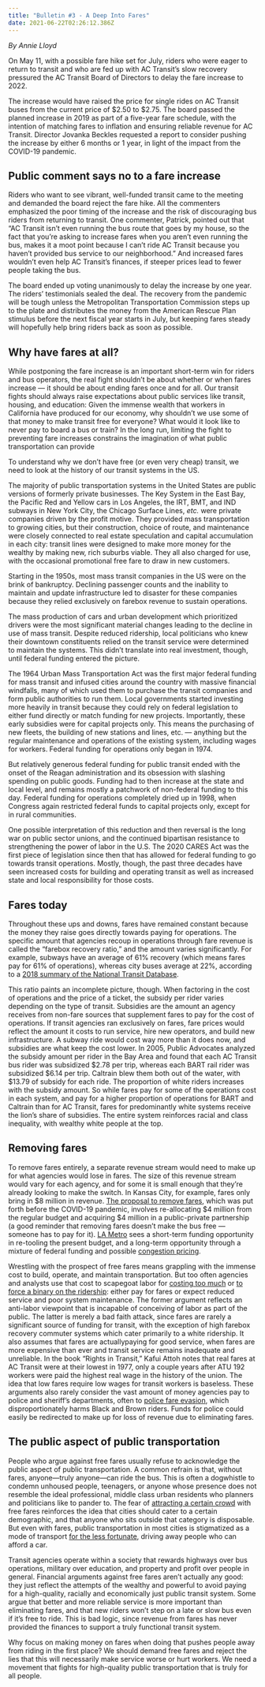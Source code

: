 ```yaml
---
title: "Bulletin #3 - A Deep Into Fares"
date: 2021-06-22T02:26:12.386Z
---
```

<!--StartFragment-->

*By Annie Lloyd*

On May 11, with a possible fare hike set for July, riders who were eager to return to transit and who are fed up with AC Transit’s slow recovery pressured the AC Transit Board of Directors to delay the fare increase to 2022.

The increase would have raised the price for single rides on AC Transit buses from the current price of $2.50 to $2.75. The board passed the planned increase in 2019 as part of a five-year fare schedule, with the intention of matching fares to inflation and ensuring reliable revenue for AC Transit. Director Jovanka Beckles requested a report to consider pushing the increase by either 6 months or 1 year, in light of the impact from the COVID-19 pandemic.

## **Public comment says no to a fare increase**

Riders who want to see vibrant, well-funded transit came to the meeting and demanded the board reject the fare hike. All the commenters emphasized the poor timing of the increase and the risk of discouraging bus riders from returning to transit. One commenter, Patrick, pointed out that “AC Transit isn’t even running the bus route that goes by my house, so the fact that you’re asking to increase fares when you aren’t even running the bus, makes it a moot point because I can’t ride AC Transit because you haven’t provided bus service to our neighborhood.” And increased fares wouldn’t even help AC Transit’s finances, if steeper prices lead to fewer people taking the bus.

The board ended up voting unanimously to delay the increase by one year. The riders’ testimonials sealed the deal. The recovery from the pandemic will be tough unless the Metropolitan Transportation Commission steps up to the plate and distributes the money from the American Rescue Plan stimulus before the next fiscal year starts in July, but keeping fares steady will hopefully help bring riders back as soon as possible.

## **Why have fares at all?**

While postponing the fare increase is an important short-term win for riders and bus operators, the real fight shouldn’t be about whether or when fares increase — it should be about ending fares once and for all. Our transit fights should always raise expectations about public services like transit, housing, and education: Given the immense wealth that workers in California have produced for our economy, why shouldn’t we use some of that money to make transit free for everyone? What would it look like to never pay to board a bus or train? In the long run, limiting the fight to preventing fare increases constrains the imagination of what public transportation can provide

To understand why we don’t have free (or even very cheap) transit, we need to look at the history of our transit systems in the US. 

The majority of public transportation systems in the United States are public versions of formerly private businesses. The Key System in the East Bay, the Pacific Red and Yellow cars in Los Angeles, the IRT, BMT, and IND subways in New York City, the Chicago Surface Lines, *etc.* were private companies driven by the profit motive. They provided mass transportation to growing cities, but their construction, choice of route, and maintenance were closely connected to real estate speculation and capital accumulation in each city: transit lines were designed to make more money for the wealthy by making new, rich suburbs viable. They all also charged for use, with the occasional promotional free fare to draw in new customers. 

Starting in the 1950s, most mass transit companies in the US were on the brink of bankruptcy. Declining passenger counts and the inability to maintain and update infrastructure led to disaster for these companies because they relied exclusively on farebox revenue to sustain operations. 

The mass production of cars and urban development which prioritized drivers were the most significant material changes leading to the decline in use of mass transit. Despite reduced ridership, local politicians who knew their downtown constituents relied on the transit service were determined to maintain the systems. This didn’t translate into real investment, though, until federal funding entered the picture. 

The 1964 Urban Mass Transportation Act was the first major federal funding for mass transit and infused cities around the country with massive financial windfalls, many of which used them to purchase the transit companies and form public authorities to run them. Local governments started investing more heavily in transit because they could rely on federal legislation to either fund directly or match funding for new projects. Importantly, these early subsidies were for capital projects only. This means the purchasing of new fleets, the building of new stations and lines, etc. — anything but the regular maintenance and operations of the existing system, including wages for workers. Federal funding for operations only began in 1974. 

But relatively generous federal funding for public transit ended with the onset of the Reagan administration and its obsession with slashing spending on public goods. Funding had to then increase at the state and local level, and remains mostly a patchwork of non-federal funding to this day. Federal funding for operations completely dried up in 1998, when Congress again restricted federal funds to capital projects only, except for in rural communities.

One possible interpretation of this reduction and then reversal is the long war on public sector unions, and the continued bipartisan resistance to strengthening the power of labor in the U.S. The 2020 CARES Act was the first piece of legislation since then that has allowed for federal funding to go towards transit operations. Mostly, though, the past three decades have seen increased costs for building and operating transit as well as increased state and local responsibility for those costs. 

## **Fares today**

Throughout these ups and downs, fares have remained constant because the money they raise goes directly towards paying for operations. The specific amount that agencies recoup in operations through fare revenue is called the “farebox recovery ratio,” and the amount varies significantly. For example, subways have an average of 61% recovery (which means fares pay for 61% of operations), whereas city buses average at 22%, according to a [2018 summary of the National Transit Database](https://www.transit.dot.gov/sites/fta.dot.gov/files/docs/ntd/data-product/134401/2018-ntst_1.pdf).

This ratio paints an incomplete picture, though. When factoring in the cost of operations and the price of a ticket, the subsidy per rider varies depending on the type of transit. Subsidies are the amount an agency receives from non-fare sources that supplement fares to pay for the cost of operations. If transit agencies ran exclusively on fares, fare prices would reflect the amount it costs to run service, hire new operators, and build new infrastructure. A subway ride would cost way more than it does now, and subsidies are what keep the cost lower. In 2005, Public Advocates analyzed the subsidy amount per rider in the Bay Area and found that each AC Transit bus rider was subsidized $2.78 per trip, whereas each BART rail rider was subsidized $6.14 per trip. Caltrain blew them both out of the water, with $13.79 of subsidy for each ride. The proportion of white riders increases with the subsidy amount. So while fares pay for some of the operations cost in each system, and pay for a higher proportion of operations for BART and Caltrain than for AC Transit, fares for predominantly white systems receive the lion’s share of subsidies. The entire system reinforces racial and class inequality, with wealthy white people at the top.

## **Removing fares**

To remove fares entirely, a separate revenue stream would need to make up for what agencies would lose in fares. The size of this revenue stream would vary for each agency, and for some it is small enough that they’re already looking to make the switch. In Kansas City, for example, fares only bring in $8 million in revenue. [The proposal to remove fares](https://www.kansascity.com/news/local/article240271086.html), which was put forth before the COVID-19 pandemic, involves re-allocating $4 million from the regular budget and acquiring $4 million in a public-private partnership (a good reminder that removing fares doesn’t make the bus free — someone has to pay for it). [LA Metro](https://la.streetsblog.org/2021/04/21/metro-fareless-pilot-could-start-august-2021-initially-for-students/) sees a short-term funding opportunity in re-tooling the present budget, and a long-term opportunity through a mixture of federal funding and possible [congestion pricing](https://ops.fhwa.dot.gov/congestionpricing/cp_what_is.htm).

Wrestling with the prospect of free fares means grappling with the immense cost to build, operate, and maintain transportation. But too often agencies and analysts use that cost to scapegoat labor for [costing too much](https://www.bloomberg.com/news/articles/2014-04-04/the-real-reason-mass-transit-fares-are-rising-across-the-u-s) or [to force a binary on the ridership](https://www.sfchronicle.com/local/article/S-F-is-one-step-closer-to-fare-free-Muni-this-16172496.php): either pay for fares or expect reduced service and poor system maintenance. The former argument reflects an anti-labor viewpoint that is incapable of conceiving of labor as part of the public. The latter is merely a bad faith attack, since fares are rarely a significant source of funding for transit, with the exception of high farebox recovery commuter systems which cater primarily to a white ridership. It also assumes that fares are actuallypaying for good service, when fares are more expensive than ever and transit service remains inadequate and unreliable. In the book “Rights in Transit,” Kafui Attoh notes that real fares at AC Transit were at their lowest in 1977, only a couple years after ATU 192 workers were paid the highest real wage in the history of the union. The idea that low fares require low wages for transit workers is baseless. These arguments also rarely consider the vast amount of money agencies pay to police and sheriff’s departments, often to [police fare evasion](https://nyc.streetsblog.org/2019/11/14/mta-will-spend-249m-on-new-cops-to-save-200m-on-fare-evasion/), which disproportionately harms Black and Brown riders. Funds for police could easily be redirected to make up for loss of revenue due to eliminating fares.

## **The public aspect of public transportation**

People who argue against free fares usually refuse to acknowledge the public aspect of public transportation. A common refrain is that, without fares, anyone—truly anyone—can ride the bus. This is often a dogwhistle to condemn unhoused people, teenagers, or anyone whose presence does not resemble the ideal professional, middle class urban residents who planners and politicians like to pander to. The fear of [attracting a certain crowd](https://www.theatlantic.com/business/archive/2015/01/why-cant-public-transit-be-free/384929/) with free fares reinforces the idea that cities should cater to a certain demographic, and that anyone who sits outside that category is disposable. But even with fares, public transportation in most cities is stigmatized as a mode of transport [for the less fortunate](https://www.jacobinmag.com/2012/08/bus-stigma), driving away people who can afford a car.

Transit agencies operate within a society that rewards highways over bus operations, military over education, and property and profit over people in general. Financial arguments against free fares aren’t actually any good: they just reflect the attempts of the wealthy and powerful to avoid paying for a high-quality, racially and economically just public transit system. Some argue that better and more reliable service is more important than eliminating fares, and that new riders won’t step on a late or slow bus even if it’s free to ride. This is bad logic, since revenue from fares has never provided the finances to support a truly functional transit system.

Why focus on making money on fares when doing that pushes people away from riding in the first place? We should demand free fares and reject the lies that this will necessarily make service worse or hurt workers. We need a movement that fights for high-quality public transportation that is truly for all people.

<!--EndFragment-->